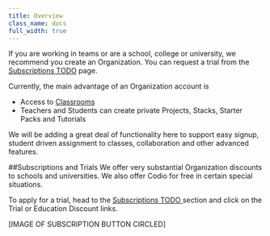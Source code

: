 ```yaml
---
title: Overview
class_name: docs
full_width: true
---
```


If you are working in teams or are a school, college or university, we recommend you create an Organization. You can request a trial from the [Subscriptions TODO]() page. 

Currently, the main advantage of an Organization account is 

- Access to [Classrooms](/docs/dashboard/classroom/)
- Teachers and Students can create private Projects, Stacks, Starter Packs and Tutorials

We will be adding a great deal of functionality here to support easy signup, student driven assignment to classes, collaboration and other advanced features.

##Subscriptions and Trials
We offer very substantial Organization discounts to schools and universities. We also offer Codio for free in certain special situations.

To apply for a trial, head to the [Subscriptions TODO ]() section and click on the Trial or Education Discount links.

[IMAGE OF SUBSCRIPTION BUTTON CIRCLED]

